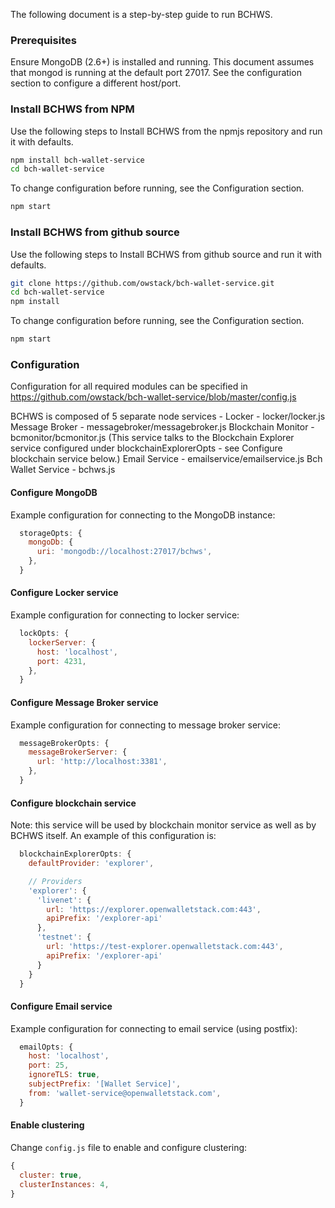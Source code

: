 The following document is a step-by-step guide to run BCHWS.

### Prerequisites
Ensure MongoDB (2.6+) is installed and running. This document assumes that mongod is running at the default port 27017.
See the configuration section to configure a different host/port.

### Install BCHWS from NPM
Use the following steps to Install BCHWS from the npmjs repository and run it with defaults.
```bash
npm install bch-wallet-service
cd bch-wallet-service
```
To change configuration before running, see the Configuration section.
```bash
npm start
```

### Install BCHWS from github source
Use the following steps to Install BCHWS from github source and run it with defaults.
```bash
git clone https://github.com/owstack/bch-wallet-service.git
cd bch-wallet-service
npm install
```
To change configuration before running, see the Configuration section.
```bash
npm start
```
### Configuration
Configuration for all required modules can be specified in https://github.com/owstack/bch-wallet-service/blob/master/config.js

BCHWS is composed of 5 separate node services -
Locker - locker/locker.js
Message Broker - messagebroker/messagebroker.js
Blockchain Monitor - bcmonitor/bcmonitor.js (This service talks to the Blockchain Explorer service configured under blockchainExplorerOpts - see Configure blockchain service below.)
Email Service - emailservice/emailservice.js
Bch Wallet Service - bchws.js

#### Configure MongoDB
Example configuration for connecting to the MongoDB instance:
```javascript
  storageOpts: {
    mongoDb: {
      uri: 'mongodb://localhost:27017/bchws',
    },
  }
```
#### Configure Locker service
Example configuration for connecting to locker service:
```javascript
  lockOpts: {
    lockerServer: {
      host: 'localhost',
      port: 4231,
    },
  }
```

#### Configure Message Broker service
Example configuration for connecting to message broker service:
```javascript
  messageBrokerOpts: {
    messageBrokerServer: {
      url: 'http://localhost:3381',
    },
  }
```

#### Configure blockchain service
Note: this service will be used by blockchain monitor service as well as by BCHWS itself.
An example of this configuration is:
```javascript
  blockchainExplorerOpts: {
    defaultProvider: 'explorer',

    // Providers
    'explorer': {
      'livenet': {
        url: 'https://explorer.openwalletstack.com:443',
        apiPrefix: '/explorer-api'
      },
      'testnet': {
        url: 'https://test-explorer.openwalletstack.com:443',
        apiPrefix: '/explorer-api'
      }
    }
  }
```

#### Configure Email service
Example configuration for connecting to email service (using postfix):
```javascript
  emailOpts: {
    host: 'localhost',
    port: 25,
    ignoreTLS: true,
    subjectPrefix: '[Wallet Service]',
    from: 'wallet-service@openwalletstack.com',
  }
```

#### Enable clustering
Change `config.js` file to enable and configure clustering:
```javascript
{
  cluster: true,
  clusterInstances: 4,
}
```

